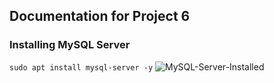 ## **Documentation for Project 6**

### Installing MySQL Server 
`sudo apt install mysql-server -y`
![MySQL-Server-Installed](./Images/My-SQL-Server-Installation.png)